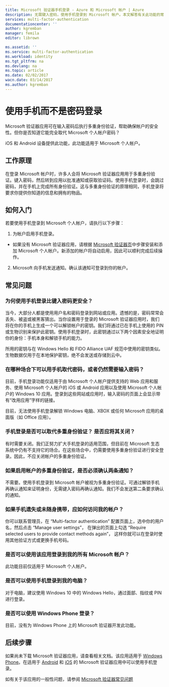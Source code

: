 ```yaml
---
title: Microsoft 验证器手机登录 - Azure 和 Microsoft 帐户 | Azure
description: 无需键入密码，使用手机登录到 Microsoft 帐户。本文解答有关此功能的常见问题。
services: multi-factor-authentication
documentationcenter: ''
author: kgremban
manager: femila
editor: librown

ms.assetid: ''
ms.service: multi-factor-authentication
ms.workload: identity
ms.tgt_pltfrm: na
ms.devlang: na
ms.topic: article
ms.date: 02/02/2017
wacn.date: 03/14/2017
ms.author: kgremban
---
```


# 使用手机而不是密码登录

Microsoft 验证器应用可在输入密码后执行多重身份验证，帮助确保帐户的安全性。但你是否知道它能完全取代 Microsoft 个人帐户密码？

iOS 和 Android 设备提供此功能，此功能适用于 Microsoft 个人帐户。

## 工作原理

在登录 Microsoft 帐户时，许多人会将 Microsoft 验证器应用用于多重身份验证。键入密码，然后转到应用以批准通知或获取验证码。使用手机登录时，会跳过密码，并在手机上完成所有身份验证。这与多重身份验证的原理相同，手机登录将要求你提供你知道的信息和拥有的物品。

## 如何入门

若要使用手机登录到 Microsoft 个人帐户，请执行以下步骤：

1. 为帐户启用手机登录。

  - 如果没有 Microsoft 验证器应用，请根据 [Microsoft 验证器页](./microsoft-authenticator-app-how-to.md)中步骤安装和添加 Microsoft 个人帐户。新添加的帐户将自动启用，因此可以顺利完成后续操作。

2. Microsoft 向手机发送通知。确认该通知可登录到你的帐户。

## 常见问题 

### 为何使用手机登录比键入密码更安全？  

当今，大部分人都是使用用户名和密码登录到网站或应用。遗憾的是，密码常常会丢失、被盗或被黑客猜出。当你设置用于登录的 Microsoft 验证器应用时，我们将在你的手机上生成一个可以解锁帐户的密钥。我们将通过已在手机上使用的 PIN 或生物识别来保护此密钥。使用手机登录时，此密钥通过以下两个因素安全地证明你的身份：手机本身和解锁手机的能力。

所用的密钥与在 Windows Hello 和 FIDO Alliance UAF 规范中使用的密钥类似。生物数据仅用于在本地保护密钥，绝不会发送或存储到云中。

### 在哪种场合下可以用手机取代密码，或者仍然需要输入密码？  

目前，手机登录功能仅适用于由 Microsoft 个人帐户提供支持的 Web 应用和服务、使用 Microsoft 个人帐户的 iOS 或 Android 应用以及使用 Microsoft 个人帐户的 Windows 10 应用。登录到这些网站或应用时，输入密码的页面上会显示带有“改用应用”字样的链接。

目前，无法使用手机登录解锁 Windows 电脑、XBOX 或任何 Microsoft 应用的桌面版（如 Office 应用）。

### 手机登录是否可以取代多重身份验证？ 是否应将其关闭？   

有时需要关闭。我们正努力扩大手机登录的适用范围，但目前在 Microsoft 生态系统中仍有不支持它的场合。在这些场合中，仍需要使用多重身份验证进行安全登录。因此，不应关闭帐户的多重身份验证。

### 如果启用帐户的多重身份验证，是否必须确认两条通知？

不需要。使用手机登录到 Microsoft 帐户被视为多重身份验证。可通过解锁手机再确认通知来证明身份，无需键入密码再确认通知。我们不会发送第二条要求确认的通知。

### 如果手机遗失或未随身携带，应如何访问我的帐户？  

你可以联系管理员，在 “Multi-factor authentication” 配置页面上，选中你的用户名，然后点击 “Manage user settings”， 在弹出的页面上勾选 “Require selected users to provide contact methods again”， 这样你就可以在登录时使用其他验证方式或更换手机号码。

### 是否可以使用该应用登录到我的所有 Microsoft 帐户？   
此功能目前仅适用于 Microsoft 个人帐户。

### 是否可以使用手机登录到我的电脑？  
对于电脑，建议使用 Windows 10 中的 Windows Hello，通过面部、指纹或 PIN 进行登录。

### 是否可以使用 Windows Phone 登录？  
目前，没有为 Windows Phone 上的 Microsoft 验证器开发此功能。

## 后续步骤
如果尚未下载 Microsoft 验证器应用，请查看相关文档。该应用适用于 [Windows Phone](http://go.microsoft.com/fwlink/?Linkid=825071)。在适用于 [Android](http://go.microsoft.com/fwlink/?Linkid=825072) 和 [iOS](http://go.microsoft.com/fwlink/?Linkid=825073) 的 Microsoft 验证器应用中可以使用手机登录。

如有关于该应用的一般性问题，请参阅 [Microsoft 验证器常见问题](./microsoft-authenticator-app-faq.md)

<!---HONumber=Mooncake_0306_2017-->